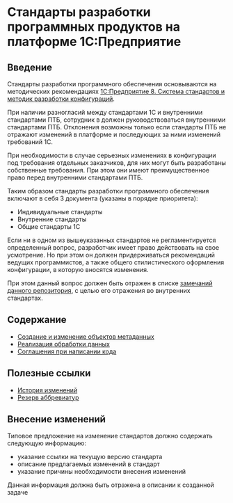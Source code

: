 # Стандарты разработки программных продуктов на платформе 1С:Предприятие

## Введение

Стандарты разработки программного обеспечения основываются на методических рекомендациях [1С:Предприятие 8. Система стандартов и методик разработки конфигураций](http://its.1c.ru/db/v8std).

При наличии разногласий между стандартами 1С и внутренними стандартами ПТБ, сотрудник в должен руководствоваться внутренними стандартами ПТБ. Отклонения возможны только если стандарты ПТБ не отражают изменений в платформе и последующих за ними изменений требований 1С.

При необходимости в случае серьезных изменениях в конфигурации под требования отдельных заказчиков, для них могут быть разработаны собственные требования. При этом они имеют преимущественное право перед внутренними стандартами ПТБ.

Таким образом стандарты разработки программного обеспечения включают в себя 3 документа (указаны в порядке приоритета):
* Индивидуальные стандарты
* Внутренние стандарты
* Общие стандарты 1С

Если ни в одном из вышеуказанных стандартов не регламентируется определенный вопрос, разработчик имеет право действовать на свое усмотрение. Но при этом он должен придерживаться рекомендаций ведущих программистов, а также общего стилистического оформления конфигурации, в которую вносятся изменения. 

При этом данный вопрос должен быть отражен в списке [замечаний данного репозитория](https://github.com/progtb/1c-style-guide-progtb/issues), с целью его отражения во внутренних стандартах.

## Содержание

* [Создание и изменение объектов метаданных](./std_prt_1.MD)
* [Реализация обработки данных](./std_prt_2.MD)
* [Соглашения при написании кода](./std_prt_3.MD)

## Полезные ссылки

* [История изменений](./history.MD)
* [Резерв аббревиатур](./abbr.MD)

## Внесение изменений

Типовое предложение на изменение стандартов должно содержать следующую информацию:
* указание ссылки на текущую версию стандарта
* описание предлагаемых изменений в стандарт
* указание причины необходимости внесения изменений

Данная информация должна быть отражена в описании к созданной задаче